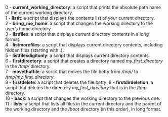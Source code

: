0 - **current_working_directory**: a script that prints the absolute path name of the current working directory.  
1 - **listit**: a script that displays the contents list of your current directory.  
2 - **bring_me_home**: a script that  changes the working directory to the user’s home directory.  
3 - **listfiles**: a script that displays current directory contents in a long format.  
4 - **listmorefiles**: a script that displays current directory contents, including hidden files (starting with .).  
5 - **listfilesdigitonly**: a script that displays current directory contents.   
6 - **firstdirectory**: a script that creates a directory named *my_first_directory* in the */tmp/* directory.   
7 - **movethatfile**: a script that moves the file betty from */tmp/* to */tmp/my_first_directory*.   
8 - **firstdelete**: a script that deletes the file *betty*. 
9 - **firstdirdeletion**: a script that deletes the directory *my_first_directory* that is in the */tmp* directory.   
10 - **back**: a script that changes the working directory to the previous one.  
11 - **lists**: a script that lists all files in the current directory and the parent of the working directory and the */boot* directory (in this order), in long format.  
